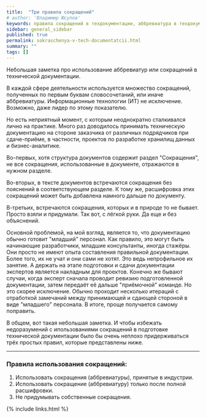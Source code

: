 ```yaml
---
title:  "Три правила сокращений"
# author: 'Владимир Юсупов'
keywords: правила сокращений в техдокументации, аббревиатура в техдокументации, оформление технической документации, руководство пользователя, инструкция пользователя,  технический писатель москва
sidebar: general_sidebar
published: true
permalink: sokraschenya-v-tech-documentatcii.html
summary: ""
tags: []
---
```


Небольшая заметка про использование аббревиатур или сокращений в технической документации.

В каждой сфере деятельности используется множество сокращений, полученных по первым буквам словосочетаний, или иначе аббревиатуры. Информационные технологии (ИТ) не исключение. Возможно, даже лидер по этому показателю.

Но есть неприятный момент, с которым неоднократно сталкивался лично на практике. Много раз доводилось принимать техническую документацию на стороне заказчика от различных подрядчиков при сдаче-приёме, в частности, проектов по разработке хранилищ данных и бизнес-аналитике. 

Во-первых, хотя структура документов содержит раздел "Сокращения", не все сокращения, использованные в документе, отражаются в нужном разделе.

Во-вторых, в тексте документов встречаются сокращения без пояснений в соответствующем разделе. К тому же, расшифровка этих сокращений может быть добавлена намного дальше по документу.

В-третьих, встречаются сокращения, которых и в природе то не бывает. Просто взяли и придумали. Так вот, с лёгкой руки. Да еще и без объяснений.

Основной проблемой, на мой взгляд, является то, что документацию обычно готовит "младший" персонал. Как правило, это могут быть начинающие разработчики, младшие консультанты, иногда стажёры. Они просто не имеют опыта составления правильной документации. Более того, их не учат и они сами не хотят. Это ведь непрофильное их занятие. А держать на этапе подготовки и сдачи документации экспертов является накладным для проектов. Конечно же бывают случаи, когда эксперт сначала проводит ревизию подготовленной документации, затем передаёт её дальше "приёмочной" команде. Но это скорее исключение. Обычно проходит несколько итераций с отработкой замечаний между принимающей и сдающей стороной в виде "младшего" персонала. В итоге, проще получается самому поправить.

В общем, вот такая небольшая заметка. И чтобы избежать недоразумений с ипользованиями сокращений в подготовке технической документации было бы очень неплохо придерживаться трёх простых правил, которые представлены ниже.

***

### Правила использования сокращений:

1. Использовать сокращения (аббревиатуры), принятые в индустрии.
2. Использовать сокращение (аббревиатуру) только после полной расшифровки.
3. Не придумывать собственные сокращения.

{% include links.html %}
